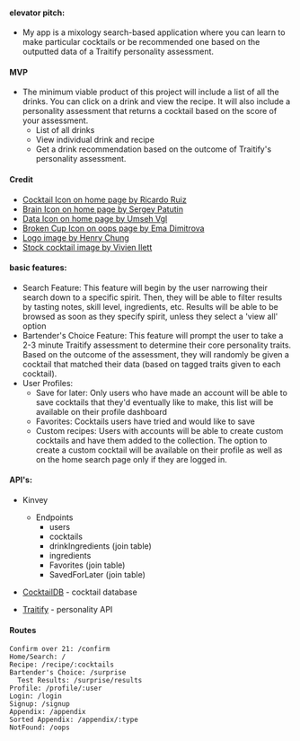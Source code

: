 #### elevator pitch:
  - My app is a mixology search-based application where you can learn to make particular cocktails or be recommended one based on the outputted data of a Traitify personality assessment.

#### MVP
  - The minimum viable product of this project will include a list of all the drinks. You can click on a drink and view the recipe. It will also include a personality assessment that returns a cocktail based on the score of your assessment.
    - List of all drinks
    - View individual drink and recipe
    - Get a drink recommendation based on the outcome of Traitify's personality assessment.


#### Credit
 - [Cocktail Icon on home page by Ricardo Ruiz](https://thenounproject.com/ricardojorgeruiz/)
 - [Brain Icon on home page by Sergey Patutin](https://thenounproject.com/bdesign.by/)
 - [Data Icon on home page by Umseh Vgl](https://thenounproject.com/umesh.vgl/)
 - [Broken Cup Icon on oops page by Ema Dimitrova](https://thenounproject.com/sesisesi/)
 - [Logo image by Henry Chung](https://thenounproject.com/henry.chung.16/)
 - [Stock cocktail image by Vivien Ilett](https://thenounproject.com/vivien.ilett/)

#### basic features:
  - Search Feature: This feature will begin by the user narrowing their search down to a specific spirit. Then, they will be able to filter results by tasting notes, skill level, ingredients, etc. Results will be able to be browsed as soon as they specify spirit, unless they select a 'view all' option
  - Bartender's Choice Feature: This feature will prompt the user to take a 2-3 minute Traitify assessment to determine their core personality traits. Based on the outcome of the assessment, they will randomly be given a cocktail that matched their data (based on tagged traits given to each cocktail).
  - User Profiles:
    - Save for later: Only users who have made an account will be able to save cocktails that they'd eventually like to make, this list will be available on their profile dashboard
    - Favorites: Cocktails users have tried and would like to save
    - Custom recipes: Users with accounts will be able to create custom cocktails and have them added to the collection. The option to create a custom cocktail will be available on their profile as well as on the home search page only if they are logged in.



#### API's:
  - Kinvey
    - Endpoints
      - users
      - cocktails
      - drinkIngredients (join table)
      - ingredients
      - Favorites (join table)
      - SavedForLater (join table)


  - [CocktailDB](http://www.cocktaildb.com/) - cocktail database
  - [Traitify](https://www.traitify.com/) - personality API


#### Routes
```
Confirm over 21: /confirm
Home/Search: /
Recipe: /recipe/:cocktails
Bartender's Choice: /surprise
  Test Results: /surprise/results
Profile: /profile/:user
Login: /login
Signup: /signup
Appendix: /appendix
Sorted Appendix: /appendix/:type
NotFound: /oops
```
